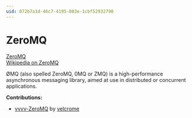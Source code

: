 ```yaml
---
uid: 072b7a1d-46c7-4195-803e-1cbf52932790
---
```


# ZeroMQ


<a href="http://zeromq.org/" class="extURL" target="_blank">ZeroMQ</a>  
<a href="https://en.wikipedia.org/wiki/%C3%98MQ" class="extURL" target="_blank">Wikipedia on ZeroMQ</a>  


ØMQ (also spelled ZeroMQ, 0MQ or ZMQ) is a high-performance asynchronous messaging library, aimed at use in distributed or concurrent applications.  

**Contributions:**  

* <a href="https://vvvv.org/contribution/vvvv-zeromq" class="extURL contribution" target="_blank">vvvv-ZeroMQ</a> by <span class="user"><a href="https://vvvv.org/users/velcrome" class="extURL" target="_blank">velcrome</a></span>  

